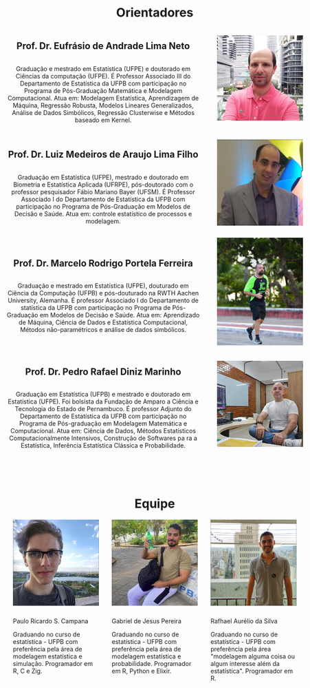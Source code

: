 ```yaml
---
draft: false

showDate : false
showDateUpdated: false
showHeadingAnchors: false
showPagination: false
showReadingTime: false
showTableOfContents: true
showAuthor: false
showTaxonomies: false
showWordCount: false
showSummary: false
sharingLinks: false
showEdit: false
showViews: false
showLikes: false
layoutBackgroundHeaderSpace: false
---
```


<style>
    body {
        display: flex;
        align-items: center;
    }
    .content {
        text-align: center;
    }
    .image-container-members {
        display: flex;
        justify-content: space-around;
        align-items: left;
        margin-top: 20px;
    }
    .person {
        width: 200px;
        text-align: left;
        margin: 0 15px;
    }
    .person img {
        width: 100%;
        height: auto;
        margin-bottom: 10px;
    }
    .person p {
        margin-bottom: 5px;
    }

    .image-container {
      display: flex;
      align-items: center;
      margin-bottom: 20px;
    }

    .image-container img {
      max-width: 200px;
      height: auto;
      margin-left: 20px;
    }

    .text-container {
      flex: 1;
      display: flex;
      flex-direction: column;
      margin-right: 20px;
    }

    .text-container p {
      margin-bottom: 10px;
    }

  .members-heading {
    margin-top: 100px;
  }

</style>

<div class="content">

<h1> Orientadores</h1>

<div class="image-container">
  <div class="text-container">
    <h2>Prof. Dr. Eufrásio de Andrade Lima Neto</h2>
    <p>
      Graduação e mestrado em Estatística (UFPE) e doutorado em Ciências da computação (UFPE). É Professor Associado III do Departamento de Estatística da UFPB com participação no Programa de Pós-Graduação Matemática e Modelagem Computacional. Atua em: Modelagem Estatística, Aprendizagem de Máquina, Regressão Robusta, Modelos Lineares Generalizados, Análise de Dados Simbólicos, Regressão Clusterwise e Métodos baseado em Kernel.
    </p>
  </div>
  <img src="eufrasio.jpeg" alt="Image 1">
</div>

<div class="image-container">
  <div class="text-container">
    <h2>Prof. Dr. Luiz Medeiros de Araujo Lima Filho</h2>
    <p>
      Graduação em Estatística (UFPE), mestrado e doutorado em Biometria e Estatística Aplicada (UFRPE), pós-doutorado com o professor pesquisador Fábio Mariano Bayer (UFSM). É Professor Associado I do Departamento de Estatística da UFPB com participação no Programa de Pós-Graduação em Modelos de Decisão e Saúde. Atua em: controle estatístico de processos e modelagem.
    </p>
  </div>
  <img src="luiz.jpeg" alt="Image 2">
</div>

<div class="image-container">
  <div class="text-container">
    <h2>Prof. Dr. Marcelo Rodrigo Portela Ferreira</h2>
    <p>
      Graduação e mestrado em Estatística (UFPE), douturado em Ciência da Computação (UFPB) e pós-douturado na RWTH Aachen University, Alemanha. É professor Associado I do Departamento de statística da UFPB com participação no Programa de Pós-Graduação em Modelos de Decisão e Saúde. Atua em: Aprendizado de Máquina, Ciência de Dados e Estatística Computacional, Métodos não-paramétricos e análise de dados simbólicos.
    </p>
  </div>
  <img src="marcelo.jpeg" alt="Image 2">
</div>

<div class="image-container">
  <div class="text-container">
    <h2>Prof. Dr. Pedro Rafael Diniz Marinho</h2>
    <p>
      Graduação em Estatística (UFPB) e mestrado e doutorado em Estatística (UFPE). Foi bolsista da Fundação de Amparo a Ciência e Tecnologia do Estado de Pernambuco. É professor Adjunto do Departamento de Estatística da UFPB com participação no Programa de Pós-graduação em Modelagem Matemática e Computacional. Atua em: Ciência de Dados, Métodos Estatísticos Computacionalmente Intensivos, Construção de Softwares pa ra a Estatística, Inferência Estatística Clássica e Probabilidade.
    </p>
  </div>
  <img src="pedro.jpeg" alt="Image 2">
</div>



<h1 class="members-heading">Equipe</h1>

<div class="image-container-members">
    <div class="person">
        <img src="paulo.png" alt="Paulo R. S. Campana">
        <p>Paulo Ricardo S. Campana</p>
        <p>Graduando no curso de estatística - UFPB com preferência pela área de modelagem estatística e simulação. Programador em R, C e Zig.</p>
    </div>
    <div class="person">
        <img src="gabriel.png" alt="Gabriel de Jesus Pereira">
        <p>Gabriel de Jesus Pereira</p>
        <p>Graduando no curso de estatística - UFPB com preferência pela área de modelagem estatística e probabilidade. Programador em R, Python e Elixir.</p>
    </div>
    <div class="person">
        <img src="rafhael.png" alt="Rafhael Aurélio da Silva">
        <p>Rafhael Aurélio da Silva</p>
        <p>Graduando no curso de estatística - UFPB com preferência pela área "modelagem alguma coisa ou algum interesse além da estatística". Programador em R.</p>
    </div>
</div>
</div>
